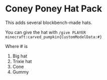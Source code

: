 # Coney Poney Hat Pack

This adds several blockbench-made hats.

You can give the hat with <code>/give PLAYER minecraft:carved_pumpkin{CustomModelData:#}</code>

Where # is

1. Big hat
2. Trixie hat
3. Cone
4. Gummy
